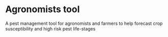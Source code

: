 # Agronomists tool
A pest management tool for agronomists and farmers to help forecast crop susceptibility and high risk pest life-stages 
